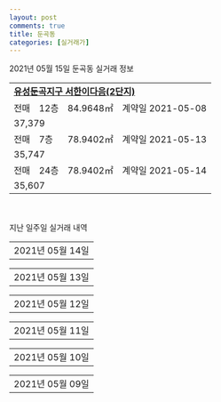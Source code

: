 ```yaml
---
layout: post
comments: true
title: 둔곡동
categories: [실거래가]
---
```


2021년 05월 15일 둔곡동 실거래 정보

<table>
  <tr>
    <td colspan="4" style="font-weight: bold;"><a href="https://search.naver.com/search.naver?query=유성둔곡지구 서한이다음(2단지)">유성둔곡지구 서한이다음(2단지)</a></td>
  </tr>
    
  <tr>
    <td>전매</td>
    <td>12층</td>
    <td>84.9648㎡</td>
    <td>계약일 2021-05-08</td>
  </tr>
  <tr>
    <td colspan="4">37,379</td>
  </tr>
    
  <tr>
    <td>전매</td>
    <td>7층</td>
    <td>78.9402㎡</td>
    <td>계약일 2021-05-13</td>
  </tr>
  <tr>
    <td colspan="4">35,747</td>
  </tr>
    
  <tr>
    <td>전매</td>
    <td>24층</td>
    <td>78.9402㎡</td>
    <td>계약일 2021-05-14</td>
  </tr>
  <tr>
    <td colspan="4">35,607</td>
  </tr>
    
</table>
    
<div style="margin-top: 50px; margin-bottom: 13px">지난 일주일 실거래 내역</div>

  <table style="width: 100%; margin-bottom: 1px">
      <tr class="header">
        <td>2021년 05월 14일</td>
      </tr>
      <tr class="child" style="display: none">
        <td>
            
        <table>
          <tr>
            <td colspan="4" style="font-weight: bold;"><a href="https://search.naver.com/search.naver?query=유성둔곡지구 서한이다음(1단지)">유성둔곡지구 서한이다음(1단지)</a></td>
          </tr>

          <tr>
            <td>전매</td>
            <td>2층</td>
            <td>59.6595㎡</td>
            <td>계약일 2021-05-10</td>
          </tr>
          <tr>
            <td colspan="4">23,165</td>
          </tr>
    
        </table>
        <table style="margin-top: 5px">
          <tr>
            <td colspan="4" style="font-weight: bold;"><a href="https://search.naver.com/search.naver?query=유성둔곡지구 서한이다음(2단지)">유성둔곡지구 서한이다음(2단지)</a></td>
          </tr>
    
          <tr>
            <td>전매</td>
            <td>23층</td>
            <td>84.9648㎡</td>
            <td>계약일 2021-05-10</td>
          </tr>
          <tr>
            <td colspan="4">38,627</td>
          </tr>
    
          <tr>
            <td>전매</td>
            <td>9층</td>
            <td>78.9402㎡</td>
            <td>계약일 2021-05-13</td>
          </tr>
          <tr>
            <td colspan="4">33,497</td>
          </tr>
    
        </table>
    
        </td>
      </tr>
  </table>
    
  <table style="width: 100%; margin-bottom: 1px">
      <tr class="header">
        <td>2021년 05월 13일</td>
      </tr>
      <tr class="child" style="display: none">
        <td>
            
        <table>
          <tr>
            <td colspan="4" style="font-weight: bold;"><a href="https://search.naver.com/search.naver?query=유성둔곡지구 서한이다음(1단지)">유성둔곡지구 서한이다음(1단지)</a></td>
          </tr>

          <tr>
            <td>전매</td>
            <td>16층</td>
            <td>59.6595㎡</td>
            <td>계약일 2021-05-12</td>
          </tr>
          <tr>
            <td colspan="4">27,696</td>
          </tr>
    
          <tr>
            <td>전매</td>
            <td>11층</td>
            <td>59.9696㎡</td>
            <td>계약일 2021-05-12</td>
          </tr>
          <tr>
            <td colspan="4">27,243</td>
          </tr>
    
        </table>
        <table style="margin-top: 5px">
          <tr>
            <td colspan="4" style="font-weight: bold;"><a href="https://search.naver.com/search.naver?query=유성둔곡지구 서한이다음(2단지)">유성둔곡지구 서한이다음(2단지)</a></td>
          </tr>
    
          <tr>
            <td>전매</td>
            <td>21층</td>
            <td>84.9648㎡</td>
            <td>계약일 2021-05-09</td>
          </tr>
          <tr>
            <td colspan="4">39,297</td>
          </tr>
    
          <tr>
            <td>전매</td>
            <td>17층</td>
            <td>84.9648㎡</td>
            <td>계약일 2021-05-08</td>
          </tr>
          <tr>
            <td colspan="4">38,797</td>
          </tr>
    
          <tr>
            <td>전매</td>
            <td>15층</td>
            <td>84.9648㎡</td>
            <td>계약일 2021-05-10</td>
          </tr>
          <tr>
            <td colspan="4">38,527</td>
          </tr>
    
        </table>
    
        </td>
      </tr>
  </table>
    
  <table style="width: 100%; margin-bottom: 1px">
      <tr class="header">
        <td>2021년 05월 12일</td>
      </tr>
      <tr class="child" style="display: none">
        <td>
            
        <table>
          <tr>
            <td colspan="4" style="font-weight: bold;"><a href="https://search.naver.com/search.naver?query=유성둔곡지구 서한이다음(1단지)">유성둔곡지구 서한이다음(1단지)</a></td>
          </tr>

          <tr>
            <td>전매</td>
            <td>27층</td>
            <td>59.9696㎡</td>
            <td>계약일 2021-05-10</td>
          </tr>
          <tr>
            <td colspan="4">27,643</td>
          </tr>
    
          <tr>
            <td>전매</td>
            <td>7층</td>
            <td>59.6595㎡</td>
            <td>계약일 2021-05-08</td>
          </tr>
          <tr>
            <td colspan="4">26,996</td>
          </tr>
    
          <tr>
            <td>전매</td>
            <td>6층</td>
            <td>59.6595㎡</td>
            <td>계약일 2021-05-09</td>
          </tr>
          <tr>
            <td colspan="4">26,496</td>
          </tr>
    
          <tr>
            <td>전매</td>
            <td>2층</td>
            <td>59.6595㎡</td>
            <td>계약일 2021-05-10</td>
          </tr>
          <tr>
            <td colspan="4">24,396</td>
          </tr>
    
        </table>
        <table style="margin-top: 5px">
          <tr>
            <td colspan="4" style="font-weight: bold;"><a href="https://search.naver.com/search.naver?query=유성둔곡지구 서한이다음(2단지)">유성둔곡지구 서한이다음(2단지)</a></td>
          </tr>
    
          <tr>
            <td>전매</td>
            <td>24층</td>
            <td>84.9648㎡</td>
            <td>계약일 2021-05-09</td>
          </tr>
          <tr>
            <td colspan="4">39,297</td>
          </tr>
    
          <tr>
            <td>전매</td>
            <td>14층</td>
            <td>84.9648㎡</td>
            <td>계약일 2021-05-10</td>
          </tr>
          <tr>
            <td colspan="4">36,697</td>
          </tr>
    
          <tr>
            <td>전매</td>
            <td>20층</td>
            <td>84.9648㎡</td>
            <td>계약일 2021-05-09</td>
          </tr>
          <tr>
            <td colspan="4">36,297</td>
          </tr>
    
          <tr>
            <td>전매</td>
            <td>4층</td>
            <td>84.9648㎡</td>
            <td>계약일 2021-05-09</td>
          </tr>
          <tr>
            <td colspan="4">35,697</td>
          </tr>
    
        </table>
    
        </td>
      </tr>
  </table>
    
  <table style="width: 100%; margin-bottom: 1px">
      <tr class="header">
        <td>2021년 05월 11일</td>
      </tr>
      <tr class="child" style="display: none">
        <td>
            
        <table>
          <tr>
            <td colspan="4" style="font-weight: bold;"><a href="https://search.naver.com/search.naver?query=유성둔곡지구 서한이다음(1단지)">유성둔곡지구 서한이다음(1단지)</a></td>
          </tr>

          <tr>
            <td>전매</td>
            <td>19층</td>
            <td>59.6595㎡</td>
            <td>계약일 2021-05-09</td>
          </tr>
          <tr>
            <td colspan="4">28,046</td>
          </tr>
    
          <tr>
            <td>전매</td>
            <td>19층</td>
            <td>59.6595㎡</td>
            <td>계약일 2021-05-08</td>
          </tr>
          <tr>
            <td colspan="4">27,936</td>
          </tr>
    
          <tr>
            <td>전매</td>
            <td>20층</td>
            <td>59.6595㎡</td>
            <td>계약일 2021-05-09</td>
          </tr>
          <tr>
            <td colspan="4">27,726</td>
          </tr>
    
          <tr>
            <td>전매</td>
            <td>16층</td>
            <td>59.6595㎡</td>
            <td>계약일 2021-05-10</td>
          </tr>
          <tr>
            <td colspan="4">27,696</td>
          </tr>
    
          <tr>
            <td>전매</td>
            <td>10층</td>
            <td>59.9696㎡</td>
            <td>계약일 2021-05-09</td>
          </tr>
          <tr>
            <td colspan="4">27,683</td>
          </tr>
    
          <tr>
            <td>전매</td>
            <td>21층</td>
            <td>59.6595㎡</td>
            <td>계약일 2021-05-10</td>
          </tr>
          <tr>
            <td colspan="4">27,396</td>
          </tr>
    
          <tr>
            <td>전매</td>
            <td>12층</td>
            <td>59.6595㎡</td>
            <td>계약일 2021-05-10</td>
          </tr>
          <tr>
            <td colspan="4">26,996</td>
          </tr>
    
          <tr>
            <td>전매</td>
            <td>13층</td>
            <td>59.6595㎡</td>
            <td>계약일 2021-05-09</td>
          </tr>
          <tr>
            <td colspan="4">26,996</td>
          </tr>
    
          <tr>
            <td>전매</td>
            <td>9층</td>
            <td>59.6595㎡</td>
            <td>계약일 2021-05-09</td>
          </tr>
          <tr>
            <td colspan="4">26,906</td>
          </tr>
    
          <tr>
            <td>전매</td>
            <td>9층</td>
            <td>59.6595㎡</td>
            <td>계약일 2021-05-08</td>
          </tr>
          <tr>
            <td colspan="4">26,496</td>
          </tr>
    
          <tr>
            <td>전매</td>
            <td>6층</td>
            <td>59.6595㎡</td>
            <td>계약일 2021-05-10</td>
          </tr>
          <tr>
            <td colspan="4">26,496</td>
          </tr>
    
          <tr>
            <td>전매</td>
            <td>3층</td>
            <td>59.6595㎡</td>
            <td>계약일 2021-05-09</td>
          </tr>
          <tr>
            <td colspan="4">25,596</td>
          </tr>
    
          <tr>
            <td>전매</td>
            <td>3층</td>
            <td>59.6595㎡</td>
            <td>계약일 2021-05-08</td>
          </tr>
          <tr>
            <td colspan="4">25,536</td>
          </tr>
    
          <tr>
            <td>전매</td>
            <td>1층</td>
            <td>59.6595㎡</td>
            <td>계약일 2021-05-08</td>
          </tr>
          <tr>
            <td colspan="4">25,266</td>
          </tr>
    
        </table>
        <table style="margin-top: 5px">
          <tr>
            <td colspan="4" style="font-weight: bold;"><a href="https://search.naver.com/search.naver?query=유성둔곡지구 서한이다음(2단지)">유성둔곡지구 서한이다음(2단지)</a></td>
          </tr>
    
          <tr>
            <td>전매</td>
            <td>24층</td>
            <td>84.9648㎡</td>
            <td>계약일 2021-05-08</td>
          </tr>
          <tr>
            <td colspan="4">39,797</td>
          </tr>
    
          <tr>
            <td>전매</td>
            <td>24층</td>
            <td>84.9648㎡</td>
            <td>계약일 2021-05-08</td>
          </tr>
          <tr>
            <td colspan="4">39,797</td>
          </tr>
    
          <tr>
            <td>전매</td>
            <td>21층</td>
            <td>84.9648㎡</td>
            <td>계약일 2021-05-08</td>
          </tr>
          <tr>
            <td colspan="4">39,297</td>
          </tr>
    
          <tr>
            <td>전매</td>
            <td>19층</td>
            <td>84.9648㎡</td>
            <td>계약일 2021-05-08</td>
          </tr>
          <tr>
            <td colspan="4">39,297</td>
          </tr>
    
          <tr>
            <td>전매</td>
            <td>17층</td>
            <td>84.9648㎡</td>
            <td>계약일 2021-05-08</td>
          </tr>
          <tr>
            <td colspan="4">38,597</td>
          </tr>
    
          <tr>
            <td>전매</td>
            <td>18층</td>
            <td>84.9648㎡</td>
            <td>계약일 2021-05-08</td>
          </tr>
          <tr>
            <td colspan="4">38,297</td>
          </tr>
    
          <tr>
            <td>전매</td>
            <td>23층</td>
            <td>84.9648㎡</td>
            <td>계약일 2021-05-08</td>
          </tr>
          <tr>
            <td colspan="4">38,297</td>
          </tr>
    
          <tr>
            <td>전매</td>
            <td>14층</td>
            <td>84.9648㎡</td>
            <td>계약일 2021-05-10</td>
          </tr>
          <tr>
            <td colspan="4">38,197</td>
          </tr>
    
          <tr>
            <td>전매</td>
            <td>11층</td>
            <td>84.9648㎡</td>
            <td>계약일 2021-05-08</td>
          </tr>
          <tr>
            <td colspan="4">37,997</td>
          </tr>
    
          <tr>
            <td>전매</td>
            <td>8층</td>
            <td>84.9648㎡</td>
            <td>계약일 2021-05-09</td>
          </tr>
          <tr>
            <td colspan="4">37,697</td>
          </tr>
    
          <tr>
            <td>전매</td>
            <td>11층</td>
            <td>84.9648㎡</td>
            <td>계약일 2021-05-08</td>
          </tr>
          <tr>
            <td colspan="4">37,697</td>
          </tr>
    
          <tr>
            <td>전매</td>
            <td>10층</td>
            <td>84.9648㎡</td>
            <td>계약일 2021-05-09</td>
          </tr>
          <tr>
            <td colspan="4">37,197</td>
          </tr>
    
          <tr>
            <td>전매</td>
            <td>6층</td>
            <td>84.9648㎡</td>
            <td>계약일 2021-05-08</td>
          </tr>
          <tr>
            <td colspan="4">36,847</td>
          </tr>
    
          <tr>
            <td>전매</td>
            <td>6층</td>
            <td>84.9648㎡</td>
            <td>계약일 2021-05-08</td>
          </tr>
          <tr>
            <td colspan="4">36,797</td>
          </tr>
    
          <tr>
            <td>전매</td>
            <td>6층</td>
            <td>84.9648㎡</td>
            <td>계약일 2021-05-10</td>
          </tr>
          <tr>
            <td colspan="4">36,697</td>
          </tr>
    
          <tr>
            <td>전매</td>
            <td>5층</td>
            <td>84.9648㎡</td>
            <td>계약일 2021-05-08</td>
          </tr>
          <tr>
            <td colspan="4">36,517</td>
          </tr>
    
          <tr>
            <td>전매</td>
            <td>14층</td>
            <td>84.9648㎡</td>
            <td>계약일 2021-05-08</td>
          </tr>
          <tr>
            <td colspan="4">36,497</td>
          </tr>
    
          <tr>
            <td>전매</td>
            <td>5층</td>
            <td>84.9648㎡</td>
            <td>계약일 2021-05-09</td>
          </tr>
          <tr>
            <td colspan="4">36,347</td>
          </tr>
    
          <tr>
            <td>전매</td>
            <td>5층</td>
            <td>84.9648㎡</td>
            <td>계약일 2021-05-08</td>
          </tr>
          <tr>
            <td colspan="4">35,197</td>
          </tr>
    
          <tr>
            <td>전매</td>
            <td>5층</td>
            <td>84.9648㎡</td>
            <td>계약일 2021-05-10</td>
          </tr>
          <tr>
            <td colspan="4">35,197</td>
          </tr>
    
          <tr>
            <td>전매</td>
            <td>8층</td>
            <td>78.9402㎡</td>
            <td>계약일 2021-05-10</td>
          </tr>
          <tr>
            <td colspan="4">35,197</td>
          </tr>
    
          <tr>
            <td>전매</td>
            <td>2층</td>
            <td>84.9648㎡</td>
            <td>계약일 2021-05-08</td>
          </tr>
          <tr>
            <td colspan="4">33,697</td>
          </tr>
    
          <tr>
            <td>전매</td>
            <td>12층</td>
            <td>78.9402㎡</td>
            <td>계약일 2021-05-10</td>
          </tr>
          <tr>
            <td colspan="4">33,497</td>
          </tr>
    
          <tr>
            <td>전매</td>
            <td>12층</td>
            <td>78.9402㎡</td>
            <td>계약일 2021-05-09</td>
          </tr>
          <tr>
            <td colspan="4">33,197</td>
          </tr>
    
        </table>
    
        </td>
      </tr>
  </table>
    
  <table style="width: 100%; margin-bottom: 1px">
      <tr class="header">
        <td>2021년 05월 10일</td>
      </tr>
      <tr class="child" style="display: none">
        <td>
            
        <table>
          <tr>
            <td colspan="4" style="font-weight: bold;"><a href="https://search.naver.com/search.naver?query=실거래정보없음">실거래정보없음</a></td>
          </tr>

        </table>
    
        </td>
      </tr>
  </table>
    
  <table style="width: 100%; margin-bottom: 1px">
      <tr class="header">
        <td>2021년 05월 09일</td>
      </tr>
      <tr class="child" style="display: none">
        <td>
            
        <table>
          <tr>
            <td colspan="4" style="font-weight: bold;"><a href="https://search.naver.com/search.naver?query=실거래정보없음">실거래정보없음</a></td>
          </tr>

        </table>
    
        </td>
      </tr>
  </table>
    

